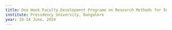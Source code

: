 ```yaml
---
title: One Week Faculty Development Programe on Research Methods for English Studies 
institute: Presidency University, Bangalore
year: 10-14 June, 2024
---
```


